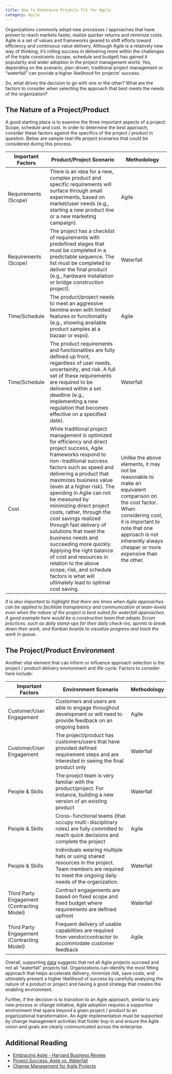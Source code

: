 ```yaml
---
title: How to Determine Projects Fit for Agile
category: Agile
---
```


Organizations commonly adopt new processes / approaches that have proven to reach markets faster, realize quicker returns and minimize costs. Agile is a set of values and frameworks geared to shift efforts toward efficiency and continuous value delivery. Although Agile is a relatively new way of thinking, it’s rolling success in delivering more within the challenges of the triple constraints (scope, schedule and budget) has gained it popularity and wider adoption in the project management world. Yes, depending on the scenario, plan-driven, traditional project management or “waterfall” can provide a higher likelihood for projects’ success.

So, what drives the decision to go with one or the other? What are the factors to consider when selecting the approach that best meets the needs of the organization?


## The Nature of a Project/Product

A good starting place is to examine the three important aspects of a project: Scope, schedule and cost. In order to determine the best approach, consider these factors against the specifics of the project / product in question. Below are sample real-life project scenarios that could be considered during this process.

| Important Factors | Product/Project Scenario | Methodology |
|-|-|-|
| Requirements (Scope) | There is an idea for a new, complex product and specific requirements will surface through small experiments, based on market/user needs (e.g., starting a new product line or a new marketing campaign). | Agile |
| Requirements (Scope) | The project has a checklist of requirements with predefined stages that must be completed in a predictable sequence. The list must be completed to deliver the final product (e.g., hardware installation or bridge construction project). | Waterfall |
| Time/Schedule | The product/project needs to meet an aggressive tiemline even with limited features or functionality (e.g., showing available product samples at a bazaar or expo). | Agile |
| Time/Schedule | The product requirements and functionalities are fully defined up front, regardless of user needs, uncertainity, and risk. A full set of these requirements are required to be delivered within a set deadline (e.g., implementing a new regulation that becomes effective on a specified date). | Waterfall|
| Cost | While traditional project management is optimized for efficiency and direct project success, Agile frameworks respond to non-traditional success factors such as speed and delivering a product that maximizes business value (even at a higher risk). The spending in Agile can not be measured by minimizing direct project costs, rather, through the cost savings realized through fast delivery of solutions that meet the business needs and succeeding more quickly. Applying the right balance of cost and resources in relation to the above scope, risk, and schedule factors is what will ultimately lead to optimal cost saving. | Unlike the above elements, it may not be reasonable to make an equivalent comparison on the cost factor. When considering cost, it is important to note that one approach is not inherently always cheaper or more expensive than the other. |

*It is also important to highlight that there are times when Agile approaches can be applied to facilitate transparency and communication at team-levels even when the nature of the project is best suited for waterfall approaches. A good example here would be a construction team that adopts Scrum practices, such as daily stand-ups for their daily check-ins, sprints to break down their work, and Kanban boards to visualize progress and track the work in queue.*


## The Project/Product Environment

Another vital element that can inform or influence approach selection is the project / product delivery environment and life-cycle. Factors to consider here include:

| Important Factors | Environment Scenario | Methodology |
|-|-|-|
| Customer/User Engagement | Customers and users are able to engage throughout development or will need to provide feedback on an ongoing basis | Agile |
| Customer/User Engagement | The project/product has customers/users that have provided defined requirement steps and are interested in seeing the final product only | Waterfall |
| People & Skills | The proejct team is very familiar with the product/project. For instance, building a new version of an existing product | Waterfall |
| People & Skills | Cross-functional teams (that occupy multi-disciplinary roles) are fully committed to reach quick decisions and complete the project | Agile |
| People & Skills | Individuals wearing multiple hats or using shared resources in the project. Team members are required to meet the ongoing daily needs of the organization. | Waterfall |
| Third Party Engagement (Contracting Model) | Contract engagements are based on fixed scope and fixed budget where requirements are defined upfront | Waterfall |
| Third Party Engagement (Contracting Model) | Frequent delivery of usable capabilities are required from vendor/contractor to accommodate customer feedback | Agile |

Overall, supporting [data](https://www.infoq.com/articles/standish-chaos-2015) suggests that not all Agile projects succeed and not all “waterfall” projects fail. Organizations can identify the most fitting approach that helps accelerate delivery, minimize risk, save costs, and ultimately present a higher likelihood of success by carefully analyzing the nature of a product or project and having a good strategy that creates the enabling environment.

Further, if the decision is to transition to an Agile approach, similar to any new process or change initiative, Agile adoption requires a supportive environment that spans beyond a given project / product to an organizational transformation. An Agile implementation must be supported by change management activities that foster buy-in and ensure the Agile vision and goals are clearly communicated across the enterprise.


## Additional Reading

* [Embracing Agile - Harvard Business Review](https://www.infoq.com/articles/standish-chaos-2015)
* [Project Success: Agile vs. Waterfall](https://www.infoq.com/articles/standish-chaos-2015)
* [Change Management for Agile Projects](https://enterprise-knowledge.com/change-management-for-agile-projects/)  

